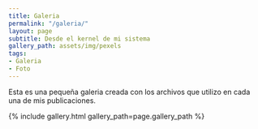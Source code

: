 ```yaml
---
title: Galeria
permalink: "/galeria/"
layout: page
subtitle: Desde el kernel de mi sistema
gallery_path: assets/img/pexels
tags:
- Galeria
- Foto
---
```


Esta es una pequeña galeria creada con los archivos que utilizo en cada una de mis publicaciones.

{% include gallery.html gallery_path=page.gallery_path %}